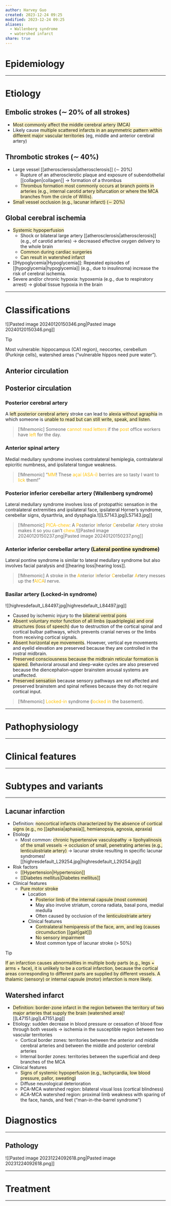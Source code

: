 ```yaml
---
author: Harvey Guo
created: 2023-12-24 09:25
modified: 2023-12-24 09:25
aliases:
  - Wallenberg syndrome
  - watershed infarct
share: true
---
```

# Epidemiology


---
# Etiology
## Embolic strokes (∼ 20% of all strokes)
- <span style="background:rgba(240, 200, 0, 0.2)">Most commonly affect the middle cerebral artery (MCA)</span>
- Likely cause <span style="background:rgba(240, 200, 0, 0.2)">multiple scattered infarcts in an asymmetric pattern within different major vascular territories</span> (eg, middle and anterior cerebral artery)
## Thrombotic strokes (∼ 40%)
- Large vessel [[atherosclerosis|atherosclerosis]] (∼ 20%) 
	- Rupture of an atherosclerotic plaque and exposure of subendothelial [[collagen|collagen]] → formation of a thrombus
	- <span style="background:rgba(240, 200, 0, 0.2)">Thrombus formation most commonly occurs at branch points in arteries (e.g., internal carotid artery bifurcation or where the MCA branches from the circle of Willis).</span>
- <span style="background:rgba(240, 200, 0, 0.2)">Small vessel occlusion (e.g., lacunar infarct) (∼ 20%)</span>
## Global cerebral ischemia
- <span style="background:rgba(240, 200, 0, 0.2)">Systemic hypoperfusion</span>
	- Shock or bilateral large artery [[atherosclerosis|atherosclerosis]] (e.g., of carotid arteries) → decreased effective oxygen delivery to the whole brain
	- <span style="background:rgba(240, 200, 0, 0.2)">Common during cardiac surgeries</span>
	- <span style="background:rgba(240, 200, 0, 0.2)">Can result in watershed infarct</span>
- [[Hypoglycemia|Hypoglycemia]]: Repeated episodes of [[hypoglycemia|hypoglycemia]] (e.g., due to insulinoma) increase the risk of cerebral ischemia.
- Severe and/or chronic hypoxia: hypoxemia (e.g., due to respiratory arrest) → global tissue hypoxia in the brain

---
# Classifications
![[Pasted image 20240120150346.png|Pasted image 20240120150346.png]]
>[!tip] 
>Most vulnerable: hippocampus (CA1 region), neocortex, cerebellum (Purkinje cells), watershed areas (“vulnerable hippos need pure water”).
## Anterior circulation
## Posterior circulation
### Posterior cerebral artery
A <span style="background:rgba(240, 200, 0, 0.2)">left posterior cerebral artery</span> stroke can lead to <span style="background:rgba(240, 200, 0, 0.2)">alexia without agraphia</span> in which someone is <span style="background:rgba(240, 200, 0, 0.2)">unable to read but can still write, speak, and listen</span>.
>[!Mnemonic] 
>Someone <font color="#ffc000">cannot read letters</font> if the <font color="#ffc000">post</font> office workers have <font color="#ffc000">left</font> for the day.
### Anterior spinal artery
Medial medullary syndrome involves contralateral hemiplegia, contralateral epicritic numbness, and ipsilateral tongue weakness.
>[!Mnemonic] 
>“<font color="#ffc000">MM</font>! These <font color="#ffc000">açaí (ASA-i)</font> berries are so tasty I want to <font color="#ffc000">lick</font> them!”
### Posterior inferior cerebellar artery (Wallenberg syndrome)
Lateral medullary syndrome involves loss of protopathic sensation in the contralateral extremities and ipsilateral face, ipsilateral Horner’s syndrome, cerebellar signs, dysarthria, and dysphagia.![[L57143.jpg|L57143.jpg]]
>[!Mnemonic] 
><font color="#ffc000">PICA-chew</font>: A <font color="#ffc000">P</font>osterior <font color="#ffc000">I</font>nferior <font color="#ffc000">C</font>erebellar <font color="#ffc000">A</font>rtery stroke makes it so you can’t <font color="#ffc000">chew</font>.![[Pasted image 20240120150237.png|Pasted image 20240120150237.png]]
### Anterior inferior cerebellar artery (<span style="background:rgba(240, 200, 0, 0.2)">Lateral pontine syndrome</span>)
Lateral pontine syndrome is similar to lateral medullary syndrome but also involves facial paralysis and [[hearing loss|hearing loss]]. 
>[!Mnemonic] 
>A stroke in the <font color="#ffc000">A</font>nterior <font color="#ffc000">I</font>nferior <font color="#ffc000">C</font>erebellar <font color="#ffc000">A</font>rtery messes up the f<font color="#ffc000">AICA</font>l nerve.

### Basilar artery (Locked-in syndrome)
![[highresdefault_L84497.jpg|highresdefault_L84497.jpg]]
- Caused by ischemic injury to the <span style="background:rgba(240, 200, 0, 0.2)">bilateral ventral pons</span>
- <span style="background:rgba(240, 200, 0, 0.2)">Absent voluntary motor function of all limbs (quadriplegia) and oral structures (loss of speech)</span> due to destruction of the cortical spinal and cortical bulbar pathways, which prevents cranial nerves or the limbs from receiving cortical signals.
- <span style="background:rgba(240, 200, 0, 0.2)">Absent horizontal eye movements</span>.  However, vertical eye movements and eyelid elevation are preserved because they are controlled in the rostral midbrain.
- <span style="background:rgba(240, 200, 0, 0.2)">Preserved consciousness because the midbrain reticular formation is spared.</span> Behavioral arousal and sleep-wake cycles are also preserved because the diencephalon–upper brainstem arousal systems are unaffected.
- <span style="background:rgba(240, 200, 0, 0.2)">Preserved sensation</span> because sensory pathways are not affected and preserved brainstem and spinal reflexes because they do not require cortical input.

>[!Mnemonic] 
><font color="#ffc000">Locked-in</font> syndrome (<font color="#ffc000">locked in</font> the basement).

---
# Pathophysiology


---
# Clinical features
---

# Subtypes and variants
---
## Lacunar infarction
- Definition: <span style="background:rgba(240, 200, 0, 0.2)">noncortical infarcts characterized by the absence of cortical signs (e.g., no [[aphasia|aphasia]], hemianopsia, agnosia, apraxia)</span>
- Etiology 
	- Most common: <span style="background:rgba(240, 200, 0, 0.2)">chronic hypertensive vasculopathy → lipohyalinosis of the small vessels → occlusion of small, penetrating arteries (e.g., lenticulostriate artery) </span> → lacunar stroke resulting in specific lacunar syndromes![[highresdefault_L29254.jpg|highresdefault_L29254.jpg]]
- Risk factors
	- <span style="background:rgba(240, 200, 0, 0.2)">[[Hypertension|Hypertension]]</span> 
	- <span style="background:rgba(240, 200, 0, 0.2)">[[Diabetes mellitus|Diabetes mellitus]]</span>
- Clinical features
	- <span style="background:rgba(240, 200, 0, 0.2)">Pure motor stroke</span>
		- Location
			- <span style="background:rgba(240, 200, 0, 0.2)">Posterior limb of the internal capsule (most common) </span>
			- May also involve striatum, corona radiata, basal pons, medial medulla
			- Often caused by occlusion of the <span style="background:rgba(240, 200, 0, 0.2)">lenticulostriate artery</span>
		- Clinical features
			- <span style="background:rgba(240, 200, 0, 0.2)">Contralateral hemiparesis of the face, arm, and leg (causes circumduction [[gait|gait]])</span>
			- <span style="background:rgba(240, 200, 0, 0.2)">No sensory impairment</span>
			- Most common type of lacunar stroke (> 50%)

>[!tip] 
><span style="background:rgba(240, 200, 0, 0.2)">If an infarction causes abnormalities in multiple body parts (e.g., legs + arms + face), it is unlikely to be a cortical infarction, because the cortical areas corresponding to different parts are supplied by different vessels. A thalamic (sensory) or internal capsule (motor) infarction is more likely. </span>

## Watershed infarct
- <span style="background:rgba(240, 200, 0, 0.2)">Definition: border-zone infarct in the region between the territory of two major arteries that supply the brain (watershed area)</span>![[L47151.jpg|L47151.jpg]]
- Etiology: sudden decrease in blood pressure or cessation of blood flow through both vessels → ischemia in the susceptible region between two vascular territories
	- Cortical border zones: territories between the anterior and middle cerebral arteries and between the middle and posterior cerebral arteries
	- Internal border zones: territories between the superficial and deep branches of the MCA
- Clinical features
	- <span style="background:rgba(240, 200, 0, 0.2)">Signs of systemic hypoperfusion (e.g., tachycardia, low blood pressure, pallor, sweating)</span>
	- Diffuse neurological deterioration
	- PCA-MCA watershed region: bilateral visual loss (cortical blindness) 
	- ACA-MCA watershed region: proximal limb weakness with sparing of the face, hands, and feet (“man-in-the-barrel syndrome”)
# Diagnostics
---
## Pathology
![[Pasted image 20231224092618.png|Pasted image 20231224092618.png]]

---
# Treatment


---
